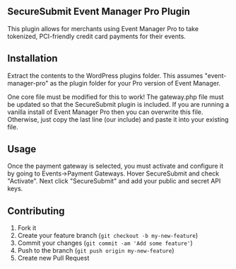 ## SecureSubmit Event Manager Pro Plugin

This plugin allows for merchants using Event Manager Pro to take tokenized, PCI-friendly credit card payments for their events.

## Installation
Extract the contents to the WordPress plugins folder. This assumes "event-manager-pro" as the plugin folder for your Pro version of Event Manager.

One core file must be modified for this to work! The gateway.php file must be updated so that the SecureSubmit plugin is included. If you are running a vanilla install of Event Manager Pro then you can overwrite this file. Otherwise, just copy the last line (our include) and paste it into your existing file.

## Usage
Once the payment gateway is selected, you must activate and configure it by going to Events->Payment Gateways. Hover SecureSubmit and check "Activate". Next click "SecureSubmit" and add your public and secret API keys.

## Contributing

1. Fork it
2. Create your feature branch (`git checkout -b my-new-feature`)
3. Commit your changes (`git commit -am 'Add some feature'`)
4. Push to the branch (`git push origin my-new-feature`)
5. Create new Pull Request